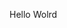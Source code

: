 Hello Wolrd































































































































































































































































































































































































































































































































































































































































































































































































































































































































































































































































































































































































































































































































































































































































































































































































































































































































































































































































































































































































































































































































































































































































































































































































































































































































































































































































































